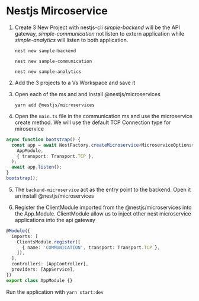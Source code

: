 # Nestjs Mircoservice

1. Create 3 New Project with nestjs-cli
_simple-backend_ will be the API gateway, _simple-communication_  not listen to extern application while _simple-analytics_ will listen to both application.


    `nest new sample-backend`

    `nest new sample-communication`

     `nest new sample-analytics`

2. Add the 3 projects to a Vs Workspace and save it

3. Open each of the ms and and install @nestjs/microservices

    `yarn add @nestjs/microservices`

4. Open the `main.ts` file in the communication ms and use the microservice create method.
   We will use the default TCP Connection type for miroservice

```ts
async function bootstrap() {
  const app = await NestFactory.createMicroservice<MicroserviceOptions>(
    AppModule,
    { transport: Transport.TCP },
  );
  await app.listen();
}
bootstrap();
```

5. The `backend-microservice` act as the entry point to the backend. Open it an install  @nestjs/microservices

6. Register the ClientModule imported from the @nestjs/microservices into the App.Module.
   ClientModule allow us to inject other nest microservice applications into the api gateway

```ts
@Module({
  imports: [
    ClientsModule.register([
      { name: 'COMMUNICATION', transport: Transport.TCP },
    ]),
  ],
  controllers: [AppController],
  providers: [AppService],
})
export class AppModule {}
```

Run the application with `yarn start:dev`
